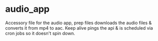 # audio_app

Accessory file for the audio app, prep files downloads the audio files & converts it from mp4 to aac. Keep alive pings the api & is scheduled via cron jobs so it doesn't spin down.

